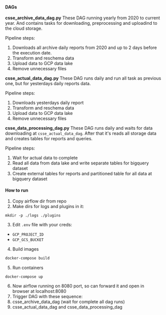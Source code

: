 #### DAGs
**csse_archive_data_dag.py** 
These DAG running yearly from 2020 to current year. And contains tasks for downloading, preprocessing and uploadind to the cloud storage. 

Pipeline steps: 
1. Downloads all archive daily reports from 2020 and up to 2 days before the execution date. 
2. Transform and reschema data
3. Upload data to GCP data lake
4. Remove unnecessary files 

**csse_actual_data_dag.py**
These DAG runs daily and run all task as previous one, but for yesterdays daily reports data.

Pipeline steps: 
1. Downloads yesterdays daily report 
2. Transform and reschema data
3. Upload data to GCP data lake
4. Remove unnecessary files

**csse_data_processing_dag.py**
These DAG runs daily and waits for data downloading at `csse_actual_data_dag`. After that it's reads all storage data and creates tables for reports and queries. 

Pipeline steps: 
1. Wait for actual data to complete
2. Read all data from data lake and write separate tables for bigquery dataset
3. Create external tables for reports and partitioned table for all data at bigquery dataset

#### How to run
1. Copy airflow dir from repo
2. Make dirs for logs and plugins in it:
```
mkdir -p ./logs ./plugins
```
3. Edit `.env` file with your creds: 
- `GCP_PROJECT_ID`
- `GCP_GCS_BUCKET`
4. Build images
```bash
docker-compose build
```
5. Run containers
```
docker-compose up
```
6. Now airflow running on 8080 port, so can forward it and open in browser at localhost:8080
7. Trigger DAG with these sequence: 
1. csse_archive_data_dag (wait for complete all dag runs)
2. csse_actual_data_dag and csse_data_processing_dag

